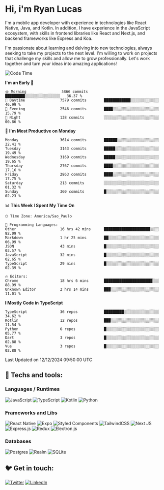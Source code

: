 # Hi, i'm Ryan Lucas

I'm a mobile app developer with experience in technologies like React Native, Java, and Kotlin.
In addition, I have experience in the JavaScript ecosystem, with skills in frontend libraries like React and Next.js, and backend frameworks like Express and Koa.

I'm passionate about learning and delving into new technologies, always seeking to take my projects to the next level. I'm willing to work on projects that challenge my skills and allow me to grow professionally. Let's work together and turn your ideas into amazing applications!


<!--START_SECTION:waka-->
![Code Time](http://img.shields.io/badge/Code%20Time-909%20hrs%203%20mins-blue)

**I'm an Early 🐤** 

```text
🌞 Morning                5866 commits        █████████░░░░░░░░░░░░░░░░   36.37 % 
🌆 Daytime                7579 commits        ████████████░░░░░░░░░░░░░   46.99 % 
🌃 Evening                2546 commits        ████░░░░░░░░░░░░░░░░░░░░░   15.79 % 
🌙 Night                  138 commits         ░░░░░░░░░░░░░░░░░░░░░░░░░   00.86 % 
```
📅 **I'm Most Productive on Monday** 

```text
Monday                   3614 commits        ██████░░░░░░░░░░░░░░░░░░░   22.41 % 
Tuesday                  3143 commits        █████░░░░░░░░░░░░░░░░░░░░   19.49 % 
Wednesday                3169 commits        █████░░░░░░░░░░░░░░░░░░░░   19.65 % 
Thursday                 2767 commits        ████░░░░░░░░░░░░░░░░░░░░░   17.16 % 
Friday                   2863 commits        ████░░░░░░░░░░░░░░░░░░░░░   17.75 % 
Saturday                 213 commits         ░░░░░░░░░░░░░░░░░░░░░░░░░   01.32 % 
Sunday                   360 commits         █░░░░░░░░░░░░░░░░░░░░░░░░   02.23 % 
```


📊 **This Week I Spent My Time On** 

```text
🕑︎ Time Zone: America/Sao_Paulo

💬 Programming Languages: 
Other                    16 hrs 42 mins      █████████████████████░░░░   82.09 % 
Markdown                 1 hr 25 mins        ██░░░░░░░░░░░░░░░░░░░░░░░   06.99 % 
JSON                     43 mins             █░░░░░░░░░░░░░░░░░░░░░░░░   03.57 % 
JavaScript               32 mins             █░░░░░░░░░░░░░░░░░░░░░░░░   02.65 % 
TypeScript               29 mins             █░░░░░░░░░░░░░░░░░░░░░░░░   02.39 % 

🔥 Editors: 
Chrome                   18 hrs 6 mins       ██████████████████████░░░   88.99 % 
Unknown Editor           2 hrs 14 mins       ███░░░░░░░░░░░░░░░░░░░░░░   11.01 % 
```

**I Mostly Code in TypeScript** 

```text
TypeScript               36 repos            █████████░░░░░░░░░░░░░░░░   34.62 % 
Kotlin                   12 repos            ███░░░░░░░░░░░░░░░░░░░░░░   11.54 % 
Python                   6 repos             █░░░░░░░░░░░░░░░░░░░░░░░░   05.77 % 
Dart                     3 repos             █░░░░░░░░░░░░░░░░░░░░░░░░   02.88 % 
Vue                      3 repos             █░░░░░░░░░░░░░░░░░░░░░░░░   02.88 % 
```




 Last Updated on 12/12/2024 09:50:00 UTC
<!--END_SECTION:waka-->

## 🔧 Techs and tools: 

### Languages / Runtimes
![JavaScript](https://img.shields.io/badge/javascript-%23323330.svg?style=for-the-badge&logo=javascript&logoColor=%23F7DF1E)
![TypeScript](https://img.shields.io/badge/typescript-%23007ACC.svg?style=for-the-badge&logo=typescript&logoColor=white)
![Kotlin](https://img.shields.io/badge/kotlin-%230095D5.svg?style=for-the-badge&logo=kotlin&logoColor=white) ![Python](https://img.shields.io/badge/python-3670A0?style=for-the-badge&logo=python&logoColor=ffdd54)

### Frameworks and Libs
![React Native](https://img.shields.io/badge/react_native-%2320232a.svg?style=for-the-badge&logo=react&logoColor=%2361DAFB)
![Expo](https://img.shields.io/badge/expo-1C1E24?style=for-the-badge&logo=expo&logoColor=#D04A37)
![Styled Components](https://img.shields.io/badge/styled--components-DB7093?style=for-the-badge&logo=styled-components&logoColor=white)
![TailwindCSS](https://img.shields.io/badge/tailwindcss-%2338B2AC.svg?style=for-the-badge&logo=tailwind-css&logoColor=white)
![Next JS](https://img.shields.io/badge/Next-black?style=for-the-badge&logo=next.js&logoColor=white)
![Express.js](https://img.shields.io/badge/express.js-%23404d59.svg?style=for-the-badge&logo=express&logoColor=%2361DAFB)
![Redux](https://img.shields.io/badge/redux-%23593d88.svg?style=for-the-badge&logo=redux&logoColor=white)
![Electron.js](https://img.shields.io/badge/Electron-191970?style=for-the-badge&logo=Electron&logoColor=white)

### Databases
![Postgres](https://img.shields.io/badge/postgres-%23316192.svg?style=for-the-badge&logo=postgresql&logoColor=white)
![Realm](https://img.shields.io/badge/Realm-39477F?style=for-the-badge&logo=realm&logoColor=white)
![SQLite](https://img.shields.io/badge/sqlite-%2307405e.svg?style=for-the-badge&logo=sqlite&logoColor=white)

## 🐦 Get in touch:

[![Twitter](https://img.shields.io/badge/Twitter-%231DA1F2.svg?style=for-the-badge&logo=Twitter&logoColor=white)](https://twitter.com/ryangst_)
[![LinkedIn](https://img.shields.io/badge/linkedin-%230077B5.svg?style=for-the-badge&logo=linkedin&logoColor=white)](https://www.linkedin.com/in/ryan-lucas-machado/)
